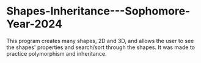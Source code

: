 # Shapes-Inheritance---Sophomore-Year-2024
This program creates many shapes, 2D and 3D, and allows the user to see the shapes' properties and search/sort through the shapes.
It was made to practice polymorphism and inheritance.
